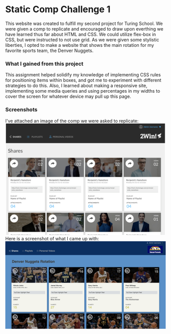 # Static Comp Challenge 1
This website was created to fulfill my second project for Turing School. We were given a comp to replicate and encouraged to draw upon everthing we have learned thus far about HTML and CSS. We could utilize flex-box in CSS, but were instructed to not use grid. As we were given some stylistic liberties, I opted to make a website that shows the main rotation for my favorite sports team, the Denver Nuggets.

### What I gained from this project
This assignment helped solidify my knowledge of implementing CSS rules for positioning items within boxes, and got me to experiment with different strategies to do this. Also, I learned about making a responsive site, implementing some media queries and using percentages in my widths to cover the screen for whatever device may pull up this page. 

### Screenshots
I've attached an image of the comp we were asked to replicate:
![static-comp-1](images/static-comp.png)
Here is a screenshot of what I came up with:
![static-comp-1](images/nuggets-site.png)
